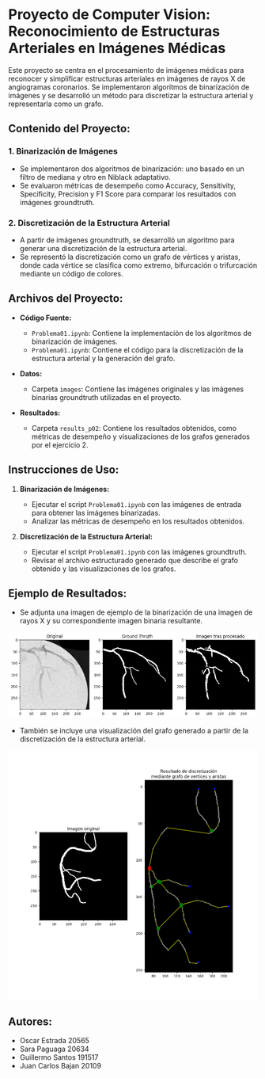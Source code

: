 # Proyecto de Computer Vision: Reconocimiento de Estructuras Arteriales en Imágenes Médicas

Este proyecto se centra en el procesamiento de imágenes médicas para reconocer y simplificar estructuras arteriales en imágenes de rayos X de angiogramas coronarios. Se implementaron algoritmos de binarización de imágenes y se desarrolló un método para discretizar la estructura arterial y representarla como un grafo.

## Contenido del Proyecto:

### 1. Binarización de Imágenes

- Se implementaron dos algoritmos de binarización: uno basado en un filtro de mediana y otro en Niblack adaptativo.
- Se evaluaron métricas de desempeño como Accuracy, Sensitivity, Specificity, Precision y F1 Score para comparar los resultados con imágenes groundtruth.

### 2. Discretización de la Estructura Arterial

- A partir de imágenes groundtruth, se desarrolló un algoritmo para generar una discretización de la estructura arterial.
- Se representó la discretización como un grafo de vértices y aristas, donde cada vértice se clasifica como extremo, bifurcación o trifurcación mediante un código de colores.

## Archivos del Proyecto:

- **Código Fuente:**
    - `Problema01.ipynb`: Contiene la implementación de los algoritmos de binarización de imágenes.
    - `Problema01.ipynb`: Contiene el código para la discretización de la estructura arterial y la generación del grafo.

- **Datos:**
    - Carpeta `images`: Contiene las imágenes originales y las imágenes binarias groundtruth utilizadas en el proyecto.

- **Resultados:**
    - Carpeta `results_p02`: Contiene los resultados obtenidos, como métricas de desempeño y visualizaciones de los grafos generados por el ejercicio 2.

## Instrucciones de Uso:

1. **Binarización de Imágenes:**
    - Ejecutar el script `Problema01.ipynb` con las imágenes de entrada para obtener las imágenes binarizadas.
    - Analizar las métricas de desempeño en los resultados obtenidos.

2. **Discretización de la Estructura Arterial:**
    - Ejecutar el script `Problema01.ipynb` con las imágenes groundtruth.
    - Revisar el archivo estructurado generado que describe el grafo obtenido y las visualizaciones de los grafos.

## Ejemplo de Resultados:

- Se adjunta una imagen de ejemplo de la binarización de una imagen de rayos X y su correspondiente imagen binaria resultante.

![Problema 1 - Image 10](images\test_prob1.png)

- También se incluye una visualización del grafo generado a partir de la discretización de la estructura arterial.

![Problema 2 - Image 1](results_p02\1_gt\1_gt.png)

## Autores:

- Oscar Estrada     20565
- Sara Paguaga      20634 
- Guillermo Santos  191517
- Juan Carlos Bajan 20109
 
